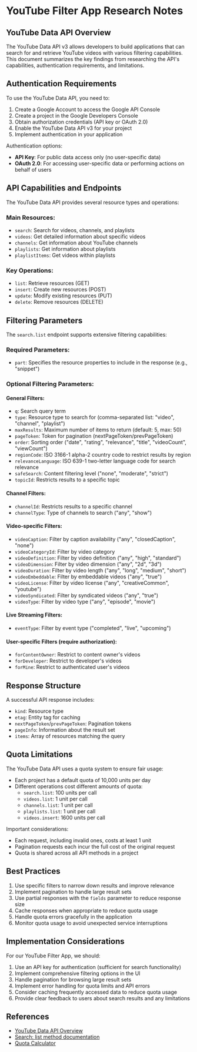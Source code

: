 # YouTube Filter App Research Notes

## YouTube Data API Overview

The YouTube Data API v3 allows developers to build applications that can search for and retrieve YouTube videos with various filtering capabilities. This document summarizes the key findings from researching the API's capabilities, authentication requirements, and limitations.

## Authentication Requirements

To use the YouTube Data API, you need to:

1. Create a Google Account to access the Google API Console
2. Create a project in the Google Developers Console
3. Obtain authorization credentials (API key or OAuth 2.0)
4. Enable the YouTube Data API v3 for your project
5. Implement authentication in your application

Authentication options:
- **API Key**: For public data access only (no user-specific data)
- **OAuth 2.0**: For accessing user-specific data or performing actions on behalf of users

## API Capabilities and Endpoints

The YouTube Data API provides several resource types and operations:

### Main Resources:
- `search`: Search for videos, channels, and playlists
- `videos`: Get detailed information about specific videos
- `channels`: Get information about YouTube channels
- `playlists`: Get information about playlists
- `playlistItems`: Get videos within playlists

### Key Operations:
- `list`: Retrieve resources (GET)
- `insert`: Create new resources (POST)
- `update`: Modify existing resources (PUT)
- `delete`: Remove resources (DELETE)

## Filtering Parameters

The `search.list` endpoint supports extensive filtering capabilities:

### Required Parameters:
- `part`: Specifies the resource properties to include in the response (e.g., "snippet")

### Optional Filtering Parameters:

#### General Filters:
- `q`: Search query term
- `type`: Resource type to search for (comma-separated list: "video", "channel", "playlist")
- `maxResults`: Maximum number of items to return (default: 5, max: 50)
- `pageToken`: Token for pagination (nextPageToken/prevPageToken)
- `order`: Sorting order ("date", "rating", "relevance", "title", "videoCount", "viewCount")
- `regionCode`: ISO 3166-1 alpha-2 country code to restrict results by region
- `relevanceLanguage`: ISO 639-1 two-letter language code for search relevance
- `safeSearch`: Content filtering level ("none", "moderate", "strict")
- `topicId`: Restricts results to a specific topic

#### Channel Filters:
- `channelId`: Restricts results to a specific channel
- `channelType`: Type of channels to search ("any", "show")

#### Video-specific Filters:
- `videoCaption`: Filter by caption availability ("any", "closedCaption", "none")
- `videoCategoryId`: Filter by video category
- `videoDefinition`: Filter by video definition ("any", "high", "standard")
- `videoDimension`: Filter by video dimension ("any", "2d", "3d")
- `videoDuration`: Filter by video length ("any", "long", "medium", "short")
- `videoEmbeddable`: Filter by embeddable videos ("any", "true")
- `videoLicense`: Filter by video license ("any", "creativeCommon", "youtube")
- `videoSyndicated`: Filter by syndicated videos ("any", "true")
- `videoType`: Filter by video type ("any", "episode", "movie")

#### Live Streaming Filters:
- `eventType`: Filter by event type ("completed", "live", "upcoming")

#### User-specific Filters (require authorization):
- `forContentOwner`: Restrict to content owner's videos
- `forDeveloper`: Restrict to developer's videos
- `forMine`: Restrict to authenticated user's videos

## Response Structure

A successful API response includes:
- `kind`: Resource type
- `etag`: Entity tag for caching
- `nextPageToken`/`prevPageToken`: Pagination tokens
- `pageInfo`: Information about the result set
- `items`: Array of resources matching the query

## Quota Limitations

The YouTube Data API uses a quota system to ensure fair usage:

- Each project has a default quota of 10,000 units per day
- Different operations cost different amounts of quota:
  - `search.list`: 100 units per call
  - `videos.list`: 1 unit per call
  - `channels.list`: 1 unit per call
  - `playlists.list`: 1 unit per call
  - `videos.insert`: 1600 units per call

Important considerations:
- Each request, including invalid ones, costs at least 1 unit
- Pagination requests each incur the full cost of the original request
- Quota is shared across all API methods in a project

## Best Practices

1. Use specific filters to narrow down results and improve relevance
2. Implement pagination to handle large result sets
3. Use partial responses with the `fields` parameter to reduce response size
4. Cache responses when appropriate to reduce quota usage
5. Handle quota errors gracefully in the application
6. Monitor quota usage to avoid unexpected service interruptions

## Implementation Considerations

For our YouTube Filter App, we should:
1. Use an API key for authentication (sufficient for search functionality)
2. Implement comprehensive filtering options in the UI
3. Handle pagination for browsing large result sets
4. Implement error handling for quota limits and API errors
5. Consider caching frequently accessed data to reduce quota usage
6. Provide clear feedback to users about search results and any limitations

## References

- [YouTube Data API Overview](https://developers.google.com/youtube/v3/getting-started)
- [Search: list method documentation](https://developers.google.com/youtube/v3/docs/search/list)
- [Quota Calculator](https://developers.google.com/youtube/v3/determine_quota_cost)
